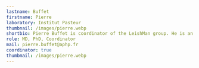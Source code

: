 ```yaml
---
lastname: Buffet
firstname: Pierre
laboratory: Institut Pasteur
thumbnail: /images/pierre.webp
shortbio: Pierre Buffet is coordinator of the LeishMan group. He is an expert in leishmaniasis, malaria and other parasitic diseases. He has been working on leishmaniasis since the 1980s, and has clinical and microbiological expertise in this field (in vitro and animal models). He works closely with the National Reference Center for Leishmaniasis and the Parasitology Laboratory at Hôpital Cochin. He is also Medical Director of the Institut Pasteur.
role: MD, PhD, Coordinator
mail: pierre.buffet@aphp.fr
coordinator: true
thumbmail: /images/pierre.webp
---
```

